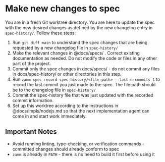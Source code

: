 # Make new changes to spec

You are in a fresh Git worktree directory. You are here to update the spec with the new desired changes as defined by the new changelog entry in `spec-history/`. Follow these steps:

1. Run `git diff main` to understand the spec changes that are being requested by a new changelog file in `spec-history/`
2. Make the relevant changes in @docs/specs/ . Correct existing documentation as needed. Do not modify the code or files in any other part of the project.
3. Commit only the spec changes in docs/specs/ - do not commit any files in docs/spec-history/ or other directories in this step.
4. Run `zamm spec record spec-history/<file-path> --last-n-commits 1` to record the last commit you just made to the spec. The file path should be to the changelog file in `spec-history/`
5. Commit the spec-history file that was just updated with the recorded commit information.
6. Set up this worktree according to the instructions in @docs/impls/nodejs.md so that the next implementation agent can come in and start work immediately.

## Important Notes

- Avoid running linting, type-checking, or verification commands - committed changes should already conform to spec
- `zamm` is already in `PATH` - there is no need to build it first before using it
